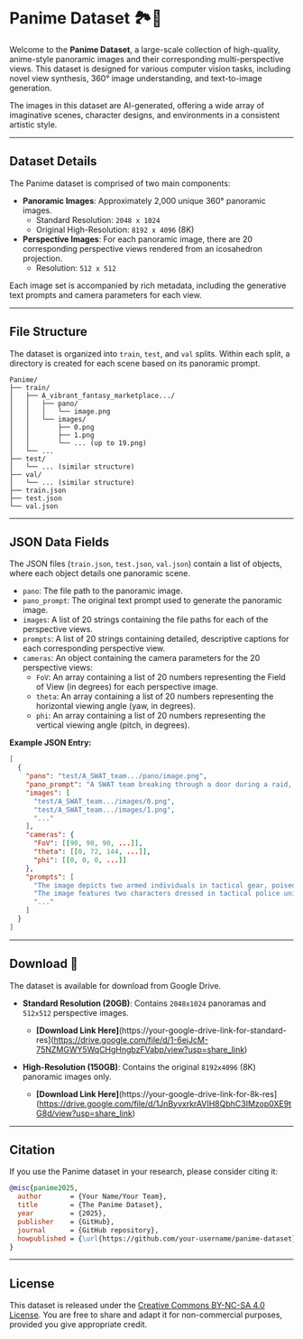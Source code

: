 # Panime Dataset 🏞️🎨

Welcome to the **Panime Dataset**, a large-scale collection of high-quality, anime-style panoramic images and their corresponding multi-perspective views. This dataset is designed for various computer vision tasks, including novel view synthesis, 360° image understanding, and text-to-image generation.

The images in this dataset are AI-generated, offering a wide array of imaginative scenes, character designs, and environments in a consistent artistic style.

-----

## Dataset Details

The Panime dataset is comprised of two main components:

  * **Panoramic Images**: Approximately 2,000 unique 360° panoramic images.
      * Standard Resolution: `2048 x 1024`
      * Original High-Resolution: `8192 x 4096` (8K)
  * **Perspective Images**: For each panoramic image, there are 20 corresponding perspective views rendered from an icosahedron projection.
      * Resolution: `512 x 512`

Each image set is accompanied by rich metadata, including the generative text prompts and camera parameters for each view.

-----

## File Structure

The dataset is organized into `train`, `test`, and `val` splits. Within each split, a directory is created for each scene based on its panoramic prompt.

```
Panime/
├── train/
│   ├── A_vibrant_fantasy_marketplace.../
│   │   ├── pano/
│   │   │   └── image.png
│   │   └── images/
│   │       ├── 0.png
│   │       ├── 1.png
│   │       └── ... (up to 19.png)
│   └── ...
├── test/
│   └── ... (similar structure)
├── val/
│   └── ... (similar structure)
├── train.json
├── test.json
└── val.json
```

-----

## JSON Data Fields

The JSON files (`train.json`, `test.json`, `val.json`) contain a list of objects, where each object details one panoramic scene.

  * `pano`: The file path to the panoramic image.
  * `pano_prompt`: The original text prompt used to generate the panoramic image.
  * `images`: A list of 20 strings containing the file paths for each of the perspective views.
  * `prompts`: A list of 20 strings containing detailed, descriptive captions for each corresponding perspective view.
  * `cameras`: An object containing the camera parameters for the 20 perspective views:
      * `FoV`: An array containing a list of 20 numbers representing the Field of View (in degrees) for each perspective image.
      * `theta`: An array containing a list of 20 numbers representing the horizontal viewing angle (yaw, in degrees).
      * `phi`: An array containing a list of 20 numbers representing the vertical viewing angle (pitch, in degrees).

**Example JSON Entry:**

```json
[
  {
    "pano": "test/A_SWAT_team.../pano/image.png",
    "pano_prompt": "A SWAT team breaking through a door during a raid, weapons ready and precision in every movement",
    "images": [
      "test/A_SWAT_team.../images/0.png",
      "test/A_SWAT_team.../images/1.png",
      "..."
    ],
    "cameras": {
      "FoV": [[90, 90, 90, ...]],
      "theta": [[0, 72, 144, ...]],
      "phi": [[0, 0, 0, ...]]
    },
    "prompts": [
      "The image depicts two armed individuals in tactical gear, poised at a wooden door...",
      "The image features two characters dressed in tactical police uniforms, including helmets and masks...",
      "..."
    ]
  }
]
```

-----

## Download 💾

The dataset is available for download from Google Drive.

  * **Standard Resolution (20GB)**: Contains `2048x1024` panoramas and `512x512` perspective images.

      * **[Download Link Here]**(https://your-google-drive-link-for-standard-res](https://drive.google.com/file/d/1-6ejJcM-75NZMGWY5WqCHgHngbzFVabp/view?usp=share_link)

  * **High-Resolution (150GB)**: Contains the original `8192x4096` (8K) panoramic images only.

      * **[Download Link Here]**(https://your-google-drive-link-for-8k-res](https://drive.google.com/file/d/1JnByvxrkrAVIH8QbhC3IMzop0XE9tG8d/view?usp=share_link)

-----

## Citation

If you use the Panime dataset in your research, please consider citing it:

```bibtex
@misc{panime2025,
  author       = {Your Name/Your Team},
  title        = {The Panime Dataset},
  year         = {2025},
  publisher    = {GitHub},
  journal      = {GitHub repository},
  howpublished = {\url{https://github.com/your-username/panime-dataset}}
}
```

-----

## License

This dataset is released under the [Creative Commons BY-NC-SA 4.0 License](https://creativecommons.org/licenses/by-nc-sa/4.0/). You are free to share and adapt it for non-commercial purposes, provided you give appropriate credit.
